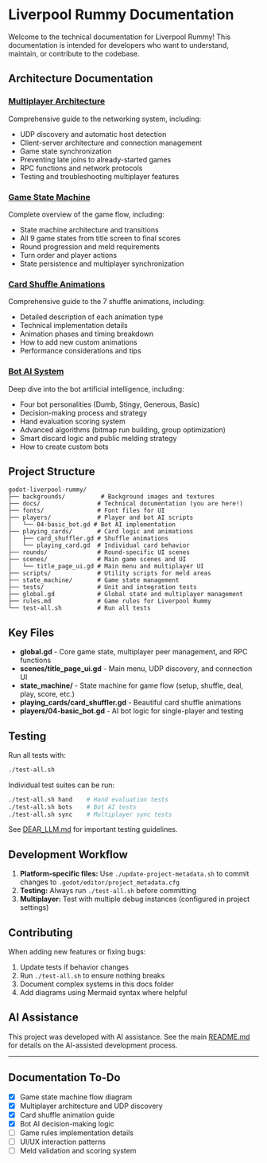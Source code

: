 # Liverpool Rummy Documentation

Welcome to the technical documentation for Liverpool Rummy! This documentation is intended for developers who want to understand, maintain, or contribute to the codebase.

## Architecture Documentation

### [Multiplayer Architecture](multiplayer-architecture.md)
Comprehensive guide to the networking system, including:
- UDP discovery and automatic host detection
- Client-server architecture and connection management
- Game state synchronization
- Preventing late joins to already-started games
- RPC functions and network protocols
- Testing and troubleshooting multiplayer features

### [Game State Machine](game-state-machine.md)
Complete overview of the game flow, including:
- State machine architecture and transitions
- All 9 game states from title screen to final scores
- Round progression and meld requirements
- Turn order and player actions
- State persistence and multiplayer synchronization

### [Card Shuffle Animations](card-shuffle-animations.md)
Comprehensive guide to the 7 shuffle animations, including:
- Detailed description of each animation type
- Technical implementation details
- Animation phases and timing breakdown
- How to add new custom animations
- Performance considerations and tips

### [Bot AI System](bot-ai-system.md)
Deep dive into the bot artificial intelligence, including:
- Four bot personalities (Dumb, Stingy, Generous, Basic)
- Decision-making process and strategy
- Hand evaluation scoring system
- Advanced algorithms (bitmap run building, group optimization)
- Smart discard logic and public melding strategy
- How to create custom bots

## Project Structure

```
godot-liverpool-rummy/
├── backgrounds/          # Background images and textures
├── docs/                # Technical documentation (you are here!)
├── fonts/               # Font files for UI
├── players/             # Player and bot AI scripts
│   └── 04-basic_bot.gd # Bot AI implementation
├── playing_cards/       # Card logic and animations
│   ├── card_shuffler.gd # Shuffle animations
│   └── playing_card.gd  # Individual card behavior
├── rounds/              # Round-specific UI scenes
├── scenes/              # Main game scenes and UI
│   └── title_page_ui.gd # Main menu and multiplayer UI
├── scripts/             # Utility scripts for meld areas
├── state_machine/       # Game state management
├── tests/               # Unit and integration tests
├── global.gd            # Global state and multiplayer management
├── rules.md             # Game rules for Liverpool Rummy
└── test-all.sh          # Run all tests
```

## Key Files

- **global.gd** - Core game state, multiplayer peer management, and RPC functions
- **scenes/title_page_ui.gd** - Main menu, UDP discovery, and connection UI
- **state_machine/** - State machine for game flow (setup, shuffle, deal, play, score, etc.)
- **playing_cards/card_shuffler.gd** - Beautiful card shuffle animations
- **players/04-basic_bot.gd** - AI bot logic for single-player and testing

## Testing

Run all tests with:
```bash
./test-all.sh
```

Individual test suites can be run:
```bash
./test-all.sh hand    # Hand evaluation tests
./test-all.sh bots    # Bot AI tests
./test-all.sh sync    # Multiplayer sync tests
```

See [DEAR_LLM.md](../DEAR_LLM.md) for important testing guidelines.

## Development Workflow

1. **Platform-specific files:** Use `./update-project-metadata.sh` to commit changes to `.godot/editor/project_metadata.cfg`
2. **Testing:** Always run `./test-all.sh` before committing
3. **Multiplayer:** Test with multiple debug instances (configured in project settings)

## Contributing

When adding new features or fixing bugs:

1. Update tests if behavior changes
2. Run `./test-all.sh` to ensure nothing breaks
3. Document complex systems in this docs folder
4. Add diagrams using Mermaid syntax where helpful

## AI Assistance

This project was developed with AI assistance. See the main [README.md](../README.md) for details on the AI-assisted development process.

---

## Documentation To-Do

- [x] Game state machine flow diagram
- [x] Multiplayer architecture and UDP discovery
- [x] Card shuffle animation guide
- [x] Bot AI decision-making logic
- [ ] Game rules implementation details
- [ ] UI/UX interaction patterns
- [ ] Meld validation and scoring system
